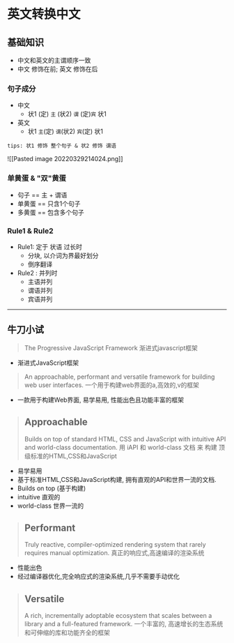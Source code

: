 # 英文转换中文

## 基础知识
- 中文和英文的主谓顺序一致
- 中文 修饰在前; 英文  修饰在后

### 句子成分

- 中文
	- 状1  (定) `主`  (状2) `谓`  (定)`宾`  状1
- 英文
	- 状1   `主`(定)  `谓`(状2)  `宾`(定)  状1 

`tips: 状1 修饰 整个句子 & 状2 修饰 谓语`

![[Pasted image 20220329214024.png]]
### 单黄蛋 &  "双"黄蛋

- 句子 == 主 + 谓语
- 单黄蛋 ==  只含1个句子
- 多黄蛋 ==  包含多个句子

### Rule1 & Rule2

- Rule1:  定于 状语 过长时 
	- 分块, 以介词为界最好划分
	- 倒序翻译
- Rule2 :  并列时 
	- 主语并列
	- 谓语并列
	- 宾语并列

----


## 牛刀小试

>The Progressive JavaScript Framework
>渐进式javascript框架
- 渐进式JavaScript框架

>An approachable, performant and versatile framework for building web user interfaces.
>一个用于构建web界面的a,高效的,v的框架
- 一款用于构建Web界面, 易学易用, 性能出色且功能丰富的框架

>## Approachable
>Builds on top of standard HTML, CSS and JavaScript with intuitive API and world-class documentation.
>用 iAPI 和 world-class 文档 来 构建 顶级标准的HTML,CSS和JavaScript
- 易学易用
- 基于标准HTML,CSS和JavaScript构建, 拥有直观的API和世界一流的文档.
- Builds on top (基于构建)
- intuitive 直观的
- world-class 世界一流的


>## Performant
>Truly reactive, compiler-optimized rendering system that rarely requires manual optimization.
>真正的响应式,高速编译的渲染系统
- 性能出色
- 经过编译器优化,完全响应式的渲染系统,几乎不需要手动优化

>## Versatile
>A rich, incrementally adoptable ecosystem that scales between a library and a full-featured framework.
>一个丰富的, 高速增长的生态系统和可伸缩的库和功能齐全的框架

